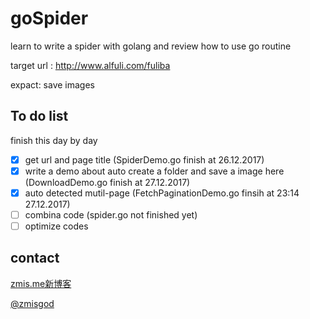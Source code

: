 # goSpider

learn to write a spider with golang and review how to use go routine

target url  : http://www.alfuli.com/fuliba

expact: save images

## To do list

finish this day by day

- [x] get url and page title (SpiderDemo.go finish at 26.12.2017)
- [x] write a demo about auto create a folder and save a image here (DownloadDemo.go finish at 27.12.2017)
- [x] auto detected mutil-page (FetchPaginationDemo.go finsih at 23:14 27.12.2017)
- [ ] combina code (spider.go not finished yet)
- [ ] optimize codes

## contact

<a href="https://zmis.me">zmis.me新博客</a>

<a href="https://weibo.com/zmisgod">@zmisgod</a>